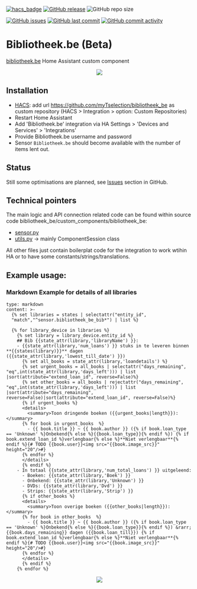 [![hacs_badge](https://img.shields.io/badge/HACS-Custom-41BDF5.svg)](https://github.com/hacs/integration)
[![GitHub release](https://img.shields.io/github/release/myTselection/bibliotheek_be.svg)](https://github.com/myTselection/bibliotheek_be/releases)
![GitHub repo size](https://img.shields.io/github/repo-size/myTselection/bibliotheek_be.svg)

[![GitHub issues](https://img.shields.io/github/issues/myTselection/bibliotheek_be.svg)](https://github.com/myTselection/bibliotheek_be/issues)
[![GitHub last commit](https://img.shields.io/github/last-commit/myTselection/bibliotheek_be.svg)](https://github.com/myTselection/bibliotheek_be/commits/master)
[![GitHub commit activity](https://img.shields.io/github/commit-activity/m/myTselection/bibliotheek_be.svg)](https://github.com/myTselection/bibliotheek_be/graphs/commit-activity)

# Bibliotheek.be (Beta)
[bibliotheek.be](https://www.bibliotheek.be/) Home Assistant custom component

<p align="center"><img src="https://raw.githubusercontent.com/myTselection/bibliotheek_be/master/icon.png"/></p>


## Installation
- [HACS](https://hacs.xyz/): add url https://github.com/myTselection/bibliotheek_be as custom repository (HACS > Integration > option: Custom Repositories)
- Restart Home Assistant
- Add 'Bibliotheek.be' integration via HA Settings > 'Devices and Services' > 'Integrations'
- Provide Bibliotheek.be username and password
- Sensor `Bibliotheek.be` should become available with the number of items lent out.

## Status
Still some optimisations are planned, see [Issues](https://github.com/myTselection/bibliotheek_be/issues) section in GitHub.

## Technical pointers
The main logic and API connection related code can be found within source code bibliotheek_be/custom_components/bibliotheek_be:
- [sensor.py](https://github.com/myTselection/bibliotheek_be/blob/master/custom_components/bibliotheek_be/sensor.py)
- [utils.py](https://github.com/myTselection/bibliotheek_be/blob/master/custom_components/bibliotheek_be/utils.py) -> mainly ComponentSession class

All other files just contain boilerplat code for the integration to work wtihin HA or to have some constants/strings/translations.

## Example usage:
### Markdown Example for details of all libraries
```
type: markdown
content: >-
  {% set libraries = states | selectattr("entity_id",
  "match","^sensor.bibliotheek_be_bib*") | list %}

  {% for library_device in libraries %}
    {% set library = library_device.entity_id %}
    ## Bib {{state_attr(library,'libraryName') }}:
    - {{state_attr(library,'num_loans') }} stuks in te leveren binnen **{{states(library)}}** dagen ({{state_attr(library,'lowest_till_date') }})
      {% set all_books = state_attr(library,'loandetails') %}
      {% set urgent_books = all_books | selectattr("days_remaining", "eq",int(state_attr(library,'days_left'))) | list |sort(attribute="extend_loan_id", reverse=False)%}
      {% set other_books = all_books | rejectattr("days_remaining", "eq",int(state_attr(library,'days_left'))) | list |sort(attribute="days_remaining", reverse=False)|sort(attribute="extend_loan_id", reverse=False)%}
      {% if urgent_books %}
      <details>
        <summary>Toon dringende boeken ({{urgent_books|length}}):</summary>
      {% for book in urgent_books  %}
        - {{ book.title }} ~ {{ book.author }} ({% if book.loan_type == 'Unknown' %}Onbekend{% else %}{{book.loan_type}}{% endif %}) {% if book.extend_loan_id %}verlengbaar{% else %}**Niet verlengbaar**{% endif %}{# TODO {{book.user}}<img src="{{book.image_src}}" height="20"/>#}
      {% endfor %}
      </details>
      {% endif %}
    - In totaal {{state_attr(library,'num_total_loans') }} uitgeleend:
      - Boeken: {{state_attr(library,'Boek') }}
      - Onbekend: {{state_attr(library,'Unknown') }}
      - DVDs: {{state_attr(library,'Dvd') }}
      - Strips: {{state_attr(library,'Strip') }}
      {% if other_books %}
      <details>
        <summary>Toon overige boeken ({{other_books|length}}):</summary>
      {% for book in other_books  %}
        - {{ book.title }} ~ {{ book.author }} ({% if book.loan_type == 'Unknown' %}Onbekend{% else %}{{book.loan_type}}{% endif %}) &rarr;  {{book.days_remaining}} dagen ({{book.loan_till}}) {% if book.extend_loan_id %}verlengbaar{% else %}**Niet verlengbaar**{% endif %}{# TODO {{book.user}}<img src="{{book.image_src}}" height="20"/>#}
      {% endfor %}
      </details>
      {% endif %}
    {% endfor %}

```

<p align="center"><img src="https://raw.githubusercontent.com/myTselection/bibliotheek_be/master/Markdown%20Gauge%20Card%20example.png"/></p>
